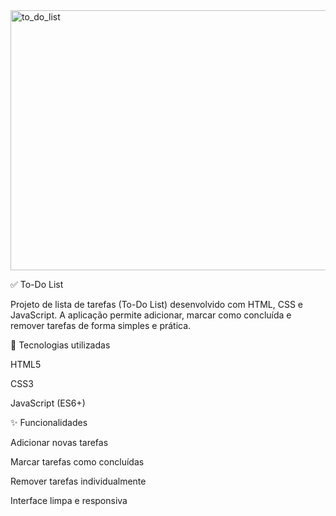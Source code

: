 <img width="712" height="416" alt="to_do_list" src="https://github.com/user-attachments/assets/3185d742-e41e-4c23-8a92-db83b1b827fb" />

✅ To-Do List

Projeto de lista de tarefas (To-Do List) desenvolvido com HTML, CSS e JavaScript. A aplicação permite adicionar, marcar como concluída e remover tarefas de forma simples e prática.

🧰 Tecnologias utilizadas

HTML5

CSS3

JavaScript (ES6+)

✨ Funcionalidades

Adicionar novas tarefas

Marcar tarefas como concluídas

Remover tarefas individualmente

Interface limpa e responsiva

